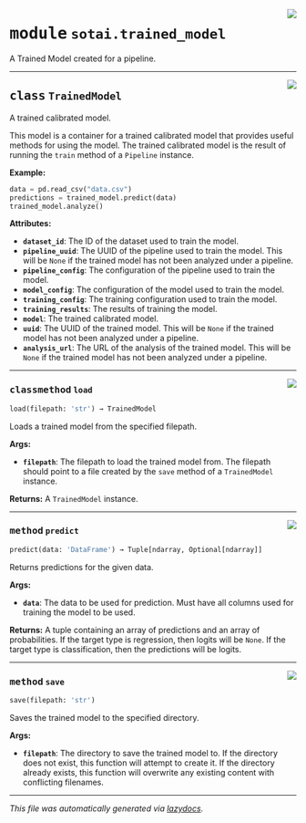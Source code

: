<!-- markdownlint-disable -->

<a href="https://github.com/SOTAI-Labs/sotai/tree/main/sotai/trained_model.py#L0"><img align="right" style="float:right;" src="https://img.shields.io/badge/-source-cccccc?style=flat-square"></a>

# <kbd>module</kbd> `sotai.trained_model`
A Trained Model created for a pipeline. 



---

<a href="https://github.com/SOTAI-Labs/sotai/tree/main/sotai/trained_model.py#L19"><img align="right" style="float:right;" src="https://img.shields.io/badge/-source-cccccc?style=flat-square"></a>

## <kbd>class</kbd> `TrainedModel`
A trained calibrated model. 

This model is a container for a trained calibrated model that provides useful methods for using the model. The trained calibrated model is the result of running the `train` method of a `Pipeline` instance. 



**Example:**
 ```python
data = pd.read_csv("data.csv")
predictions = trained_model.predict(data)
trained_model.analyze()
``` 



**Attributes:**
 
 - <b>`dataset_id`</b>:  The ID of the dataset used to train the model. 
 - <b>`pipeline_uuid`</b>:  The UUID of the pipeline used to train the model. This will be  `None` if the trained model has not been analyzed under a pipeline. 
 - <b>`pipeline_config`</b>:  The configuration of the pipeline used to train the model. 
 - <b>`model_config`</b>:  The configuration of the model used to train the model. 
 - <b>`training_config`</b>:  The training configuration used to train the model. 
 - <b>`training_results`</b>:  The results of training the model. 
 - <b>`model`</b>:  The trained calibrated model. 
 - <b>`uuid`</b>:  The UUID of the trained model. This will be `None` if the trained model  has not been analyzed under a pipeline. 
 - <b>`analysis_url`</b>:  The URL of the analysis of the trained model. This will be `None`  if the trained model has not been analyzed under a pipeline. 




---

<a href="https://github.com/SOTAI-Labs/sotai/tree/main/sotai/trained_model.py#L105"><img align="right" style="float:right;" src="https://img.shields.io/badge/-source-cccccc?style=flat-square"></a>

### <kbd>classmethod</kbd> `load`

```python
load(filepath: 'str') → TrainedModel
```

Loads a trained model from the specified filepath. 



**Args:**
 
 - <b>`filepath`</b>:  The filepath to load the trained model from. The filepath should  point to a file created by the `save` method of a `TrainedModel`  instance. 



**Returns:**
 A `TrainedModel` instance. 

---

<a href="https://github.com/SOTAI-Labs/sotai/tree/main/sotai/trained_model.py#L63"><img align="right" style="float:right;" src="https://img.shields.io/badge/-source-cccccc?style=flat-square"></a>

### <kbd>method</kbd> `predict`

```python
predict(data: 'DataFrame') → Tuple[ndarray, Optional[ndarray]]
```

Returns predictions for the given data. 



**Args:**
 
 - <b>`data`</b>:  The data to be used for prediction. Must have all columns used for  training the model to be used. 



**Returns:**
 A tuple containing an array of predictions and an array of probabilities. If the target type is regression, then logits will be `None`. If the target type is classification, then the predictions will be logits. 

---

<a href="https://github.com/SOTAI-Labs/sotai/tree/main/sotai/trained_model.py#L89"><img align="right" style="float:right;" src="https://img.shields.io/badge/-source-cccccc?style=flat-square"></a>

### <kbd>method</kbd> `save`

```python
save(filepath: 'str')
```

Saves the trained model to the specified directory. 



**Args:**
 
 - <b>`filepath`</b>:  The directory to save the trained model to. If the directory does  not exist, this function will attempt to create it. If the directory  already exists, this function will overwrite any existing content with  conflicting filenames. 




---

_This file was automatically generated via [lazydocs](https://github.com/ml-tooling/lazydocs)._
